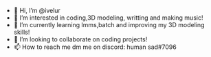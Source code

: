 - 👋 Hi, I’m @ivelur
- 👀 I’m interested in coding,3D modeling, writting and making music!
- 🌱 I’m currently learning lmms,batch and improving my 3D modeling skills!
- 💞️ I’m looking to collaborate on coding projects!
- 📫 How to reach me dm me on discord: human sad#7096

<!---
ivelur/ivelur is a ✨ special ✨ repository because its `README.md` (this file) appears on your GitHub profile.
You can click the Preview link to take a look at your changes.
--->
